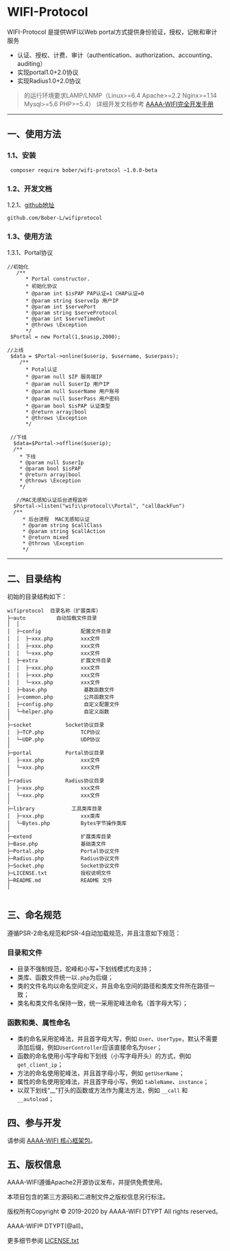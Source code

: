 WIFI-Protocol
===============

WIFI-Protocol 是提供WIFI以Web portal方式提供身份验证，授权，记帐和审计服务
 + 认证、授权、计费、审计（authentication、authorization、accounting、auditing）
 + 实现portal1.0+2.0协议
 + 实现Radius1.0+2.0协议

> 的运行环境要求LAMP/LNMP（Linux>=6.4 Apache>=2.2 Nginx>=1.14 Mysql>=5.6 PHP>=5.4）
详细开发文档参考 [AAAA-WIFI完全开发手册](https://github.com/Bober-L/wifiprotocol/wikis)

<hr>

## 一、使用方法

### 1.1、安装

~~~
 composer require bober/wifi-protocol ~1.0.0-beta
~~~
### 1.2、开发文档

1.2.1、[github地址](https://github.com/Bober-L/wifiprotocol)
~~~
github.com/Bober-L/wifiprotocol
~~~
### 1.3、使用方法

1.3.1、Portal协议


~~~
//初始化
   /**
      * Portal constructor.
      * 初始化协议
      * @param int $isPAP PAP认证=1 CHAP认证=0
      * @param string $serveIp 用户IP
      * @param int $servePort
      * @param string $serveProtocol
      * @param int $serveTimeOut
      * @throws \Exception
      */
 $Portal = new Portal(1,$nasip,2000);
 
//上线
 $data = $Portal->online($userip, $username, $userpass);
    /**
      * Potal认证
      * @param null $IP 服务端IP
      * @param null $userIp 用户IP
      * @param null $userName 用户账号
      * @param null $userPass 用户密码
      * @param bool $isPAP 认证类型
      * @return array|bool
      * @throws \Exception
      */
      
 //下线   
  $data=$Portal->offline($userip);  
  /**
    * 下线
    * @param null $userIp
    * @param bool $isPAP
    * @return array|bool
    * @throws \Exception
    */
    
   //MAC无感知认证后台进程监听 
  $Portal->listen("wifi\\protocol\\Portal", "callBackFun")
  /**
     * 后台进程  MAC无感知认证
     * @param string $callClass
     * @param string $callAction
     * @return mixed
     * @throws \Exception
     */
~~~

<hr>

## 二、目录结构

初始的目录结构如下：

~~~
wifiprotocol  目录名称（扩展类库）
├─auto          自动加载文件目录
│  │ 
│  ├─config             配置文件目录
│  │  ├─xxx.php         xxx文件
│  │  ├─xxx.php         xxx文件
│  │  └─xxx.php         xxx文件
│  ├─extra              扩展文件目录
│  │  ├─xxx.php         xxx文件
│  │  ├─xxx.php         xxx文件
│  │  └─xxx.php         xxx文件
│  ├─base.php            基数函数文件
│  ├─common.php          公共函数文件
│  ├─config.php          自定义配置文件
│  └─helper.php          自定义函数
│
├─socket           Socket协议目录
│  ├─TCP.php            TCP协议
│  └─UDP.php            UDP协议
│
├─portal           Portal协议目录
│  ├─xxx.php            xxx文件
│  └─xxx.php            xxx文件
│
├─radius           Radius协议目录
│  ├─xxx.php            xxx文件
│  └─xxx.php            xxx文件
│
├─library            工具类库目录
│  ├─xxx.php            xxx类库
│  └─Bytes.php          Bytes字节操作类库
│
├─extend                扩展类库目录
├─Base.php              基础类文件
├─Portal.php            Portal协议文件
├─Radius.php            Radius协议文件
├─Socket.php            Socket协议文件
├─LICENSE.txt           授权说明文件
├─README.md             README 文件
│


~~~

## 三、命名规范

遵循PSR-2命名规范和PSR-4自动加载规范，并且注意如下规范：

### 目录和文件

*   目录不强制规范，驼峰和小写+下划线模式均支持；
*   类库、函数文件统一以`.php`为后缀；
*   类的文件名均以命名空间定义，并且命名空间的路径和类库文件所在路径一致；
*   类名和类文件名保持一致，统一采用驼峰法命名（首字母大写）；

### 函数和类、属性命名

*   类的命名采用驼峰法，并且首字母大写，例如 `User`、`UserType`，默认不需要添加后缀，例如`UserController`应该直接命名为`User`；
*   函数的命名使用小写字母和下划线（小写字母开头）的方式，例如 `get_client_ip`；
*   方法的命名使用驼峰法，并且首字母小写，例如 `getUserName`；
*   属性的命名使用驼峰法，并且首字母小写，例如 `tableName`、`instance`；
*   以双下划线“__”打头的函数或方法作为魔法方法，例如 `__call` 和 `__autoload`；


## 四、参与开发

请参阅 [AAAA-WIFI 核心框架包](https://github.com/Bober-L/wifiprotocol)。

## 五、版权信息

AAAA-WIFI遵循Apache2开源协议发布，并提供免费使用。

本项目包含的第三方源码和二进制文件之版权信息另行标注。

版权所有Copyright © 2019-2020 by AAAA-WIFI DTYPT All rights reserved。

AAAA-WIFI® DTYPT(@all)。

更多细节参阅 [LICENSE.txt](LICENSE.txt)
